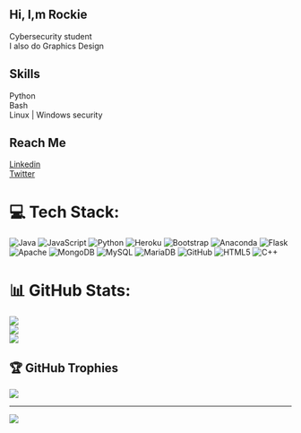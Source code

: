 ## Hi, I,m Rockie
Cybersecurity student<br/>
I also do Graphics Design<br/>
## Skills
Python<br/>
Bash<br/>
Linux | Windows security<br/>
## Reach Me
[Linkedin](https://linkedin.com/in/rockson-onchoka-81670830a)<br/>
[Twitter](https://x.com/rockieke6)<br/>


# 💻 Tech Stack:
![Java](https://img.shields.io/badge/java-%23ED8B00.svg?style=for-the-badge&logo=openjdk&logoColor=white) ![JavaScript](https://img.shields.io/badge/javascript-%23323330.svg?style=for-the-badge&logo=javascript&logoColor=%23F7DF1E) ![Python](https://img.shields.io/badge/python-3670A0?style=for-the-badge&logo=python&logoColor=ffdd54) ![Heroku](https://img.shields.io/badge/heroku-%23430098.svg?style=for-the-badge&logo=heroku&logoColor=white) ![Bootstrap](https://img.shields.io/badge/bootstrap-%238511FA.svg?style=for-the-badge&logo=bootstrap&logoColor=white) ![Anaconda](https://img.shields.io/badge/Anaconda-%2344A833.svg?style=for-the-badge&logo=anaconda&logoColor=white) ![Flask](https://img.shields.io/badge/flask-%23000.svg?style=for-the-badge&logo=flask&logoColor=white) ![Apache](https://img.shields.io/badge/apache-%23D42029.svg?style=for-the-badge&logo=apache&logoColor=white) ![MongoDB](https://img.shields.io/badge/MongoDB-%234ea94b.svg?style=for-the-badge&logo=mongodb&logoColor=white) ![MySQL](https://img.shields.io/badge/mysql-4479A1.svg?style=for-the-badge&logo=mysql&logoColor=white) ![MariaDB](https://img.shields.io/badge/MariaDB-003545?style=for-the-badge&logo=mariadb&logoColor=white) ![GitHub](https://img.shields.io/badge/github-%23121011.svg?style=for-the-badge&logo=github&logoColor=white) ![HTML5](https://img.shields.io/badge/html5-%23E34F26.svg?style=for-the-badge&logo=html5&logoColor=white) ![C++](https://img.shields.io/badge/c++-%2300599C.svg?style=for-the-badge&logo=c%2B%2B&logoColor=white)
# 📊 GitHub Stats:
![](https://github-readme-stats.vercel.app/api?username=Rockie6&theme=dark&hide_border=false&include_all_commits=false&count_private=false)<br/>
![](https://nirzak-streak-stats.vercel.app/?user=Rockie6&theme=dark&hide_border=false)<br/>
![](https://github-readme-stats.vercel.app/api/top-langs/?username=Rockie6&theme=dark&hide_border=false&include_all_commits=false&count_private=false&layout=compact)

## 🏆 GitHub Trophies
![](https://github-profile-trophy.vercel.app/?username=Rockie6&theme=radical&no-frame=false&no-bg=true&margin-w=4)

---
[![](https://visitcount.itsvg.in/api?id=Rockie6&icon=0&color=0)](https://visitcount.itsvg.in)

<!-- Proudly created with GPRM ( https://gprm.itsvg.in ) -->
